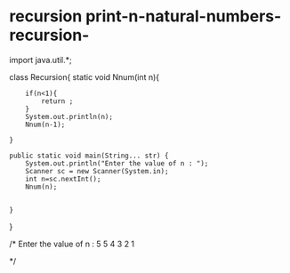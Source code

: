 # recursion print-n-natural-numbers-recursion-


import java.util.*;


class Recursion{
     static void Nnum(int n){

        if(n<1){
            return ;
        }
        System.out.println(n);
        Nnum(n-1);

    }

    public static void main(String... str) {
        System.out.println("Enter the value of n : ");
        Scanner sc = new Scanner(System.in);
        int n=sc.nextInt();
        Nnum(n);


    }
}



/*
Enter the value of n :
5
5
4
3
2
1

 */
